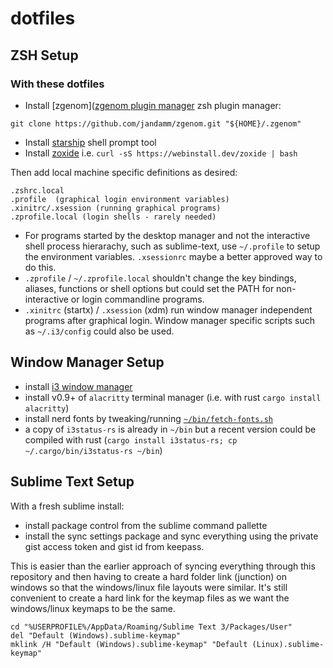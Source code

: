 # dotfiles

## ZSH Setup

### With these dotfiles

- Install [zgenom]([zgenom plugin manager](https://github.com/jandamm/zgenom) zsh plugin manager:

```
git clone https://github.com/jandamm/zgenom.git "${HOME}/.zgenom"
```

- Install [starship](https://starship.rs/guide/#%F0%9F%9A%80-installation) shell prompt tool
- Install [zoxide](https://github.com/ajeetdsouza/zoxide#installation) i.e. `curl -sS https://webinstall.dev/zoxide | bash`

Then add local machine specific definitions as desired:

```
.zshrc.local
.profile  (graphical login environment variables)
.xinitrc/.xsession (running graphical programs)
.zprofile.local (login shells - rarely needed)
```

- For programs started by the desktop manager and not the interactive shell process hierarachy, such as sublime-text, use `~/.profile` to setup the environment variables. `.xsessionrc` maybe a better approved way to do this.
- `.zprofile` / `~/.zprofile.local`  shouldn't change the key bindings, aliases, functions or shell options but could set the PATH for non-interactive or login commandline programs.
- `.xinitrc` (startx) / `.xsession` (xdm) run window manager independent programs after graphical login. Window manager specific scripts such as `~/.i3/config` could also be used.

## Window Manager Setup

- install [i3 window manager](https://i3wm.org/downloads/)
- install v0.9+ of `alacritty` terminal manager (i.e. with rust `cargo install alacritty`)
- install nerd fonts by tweaking/running [`~/bin/fetch-fonts.sh`](./bin/fetch-fonts.sh)
- a copy of `i3status-rs` is already in `~/bin` but a recent version could be compiled with rust (`cargo install i3status-rs; cp ~/.cargo/bin/i3status-rs ~/bin`)

## Sublime Text Setup

With a fresh sublime install:
- install package control from the sublime command pallette
- install the sync settings package and sync everything using the private gist access token and gist id from keepass.

This is easier than the earlier approach of syncing everything through this repository and then having to create a
hard folder link (junction) on windows so that the windows/linux file layouts were similar. It's still convenient to
create a hard link for the keymap files as we want the windows/linux keymaps to be the same.

```
cd "%USERPROFILE%/AppData/Roaming/Sublime Text 3/Packages/User"
del "Default (Windows).sublime-keymap"
mklink /H "Default (Windows).sublime-keymap" "Default (Linux).sublime-keymap"
```
